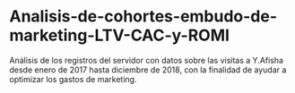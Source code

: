 # Analisis-de-cohortes-embudo-de-marketing-LTV-CAC-y-ROMI
Análisis de los registros del servidor con datos sobre las visitas a Y.Afisha desde enero de 2017 hasta diciembre de 2018, con la finalidad de ayudar a optimizar los gastos de marketing.
